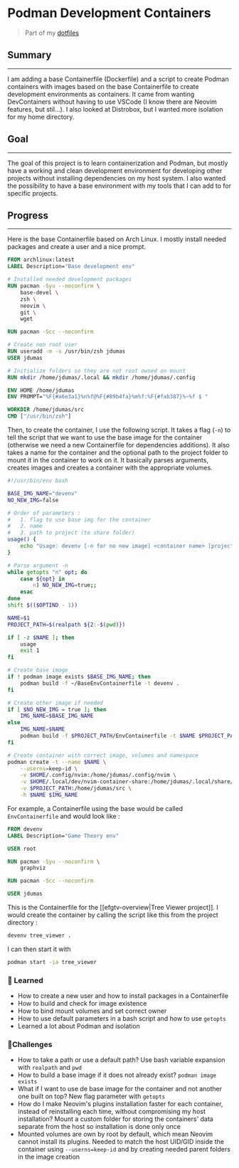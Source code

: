 # Podman Development Containers
> Part of my [dotfiles](https://github.com/j-dumas/dotfiles)

## Summary
---
I am adding a base Containerfile (Dockerfile) and a script to create Podman containers with images based on the base Containerfile to create development environments as containers.
It came from wanting DevContainers without having to use VSCode (I know there are Neovim features, but stil...). 
I also looked at Distrobox, but I wanted more isolation for my home directory.

## Goal
---
The goal of this project is to learn containerization and Podman, but mostly have a working and clean development environment for developing other projects without installing dependencies on my host system.
I also wanted the possibility to have a base environment with my tools that I can add to for specific projects.

## Progress
---
Here is the base Containerfile based on Arch Linux.
I mostly install needed packages and create a user and a nice prompt.
```Dockerfile
FROM archlinux:latest 
LABEL Description="Base development env" 

# Installed needed development packages
RUN pacman -Syu --noconfirm \
    base-devel \
    zsh \
    neovim \
    git \
    wget 

RUN pacman -Scc --noconfirm 

# Create non root user
RUN useradd -m -s /usr/bin/zsh jdumas
USER jdumas

# Initialize folders so they are not root owned on mount
RUN mkdir /home/jdumas/.local && mkdir /home/jdumas/.config

ENV HOME /home/jdumas
ENV PROMPT="%F{#a6e3a1}%n%f@%F{#89b4fa}%m%f:%F{#fab387}%~%f $ "

WORKDIR /home/jdumas/src
CMD ["/usr/bin/zsh"]
```

Then, to create the container, I use the following script.
It takes a flag (`-n`) to tell the script that we want to use the base image for the container (otherwise we need a new Containerfile for dependencies additions).
It also takes a name for the container and the optional path to the project folder to mount it in the container to work on it.
It basically parses arguments, creates images and creates a container with the appropriate volumes.
```bash
#!/usr/bin/env bash

BASE_IMG_NAME="devenv"
NO_NEW_IMG=false

# Order of parameters :
#   1. flag to use base img for the container
#   2. name
#   3. path to project (to share folder)
usage() {
    echo "Usage: devenv [-n for no new image] <container name> [project path]"
}

# Parse argument -n
while getopts "n" opt; do 
    case ${opt} in 
        n) NO_NEW_IMG=true;;
    esac
done
shift $(($OPTIND - 1))

NAME=$1
PROJECT_PATH=$(realpath ${2:-$(pwd)})

if [ -z $NAME ]; then
    usage
    exit 1
fi

# Create base image
if ! podman image exists $BASE_IMG_NAME; then
    podman build -f ~/BaseEnvContainerfile -t devenv .
fi

# Create other image if needed
if [ $NO_NEW_IMG = true ]; then
    IMG_NAME=$BASE_IMG_NAME
else 
    IMG_NAME=$NAME
    podman build -f $PROJECT_PATH/EnvContainerfile -t $NAME $PROJECT_PATH
fi

# Create container with correct image, volumes and namespace
podman create -t --name $NAME \
    --userns=keep-id \
    -v $HOME/.config/nvim:/home/jdumas/.config/nvim \
    -v $HOME/.local/dev/nvim-container-share:/home/jdumas/.local/share/nvim \
    -v $PROJECT_PATH:/home/jdumas/src \
    -h $NAME $IMG_NAME
```

For example, a Containerfile using the base would be called `EnvContainerfile` and would look like :
```Dockerfile
FROM devenv
LABEL Description="Game Theory env"

USER root

RUN pacman -Syu --noconfirm \
    graphviz

RUN pacman -Scc --noconfirm 

USER jdumas
```

This is the Containerfile for the [[efgtv-overview|Tree Viewer project]].
I would create the container by calling the script like this from the project directory :
```bash
devenv tree_viewer .
```

I can then start it with
```bash
podman start -ia tree_viewer
```

### 📌 Learned 
- How to create a new user and how to install packages in a Containerfile
- How to build and check for image existence
- How to bind mount volumes and set correct owner
- How to use default parameters in a bash script and how to use `getopts`
- Learned a lot about Podman and isolation

### 🎯Challenges
- How to take a path or use a default path? 
  Use bash variable expansion with `realpath` and `pwd`
- How to build a base image if it does not already exist?
  `podman image exists`
- What if I want to use de base image for the container and not another one built on top?
  New flag parameter with `getopts`
- How do I make Neovim's plugins installation faster for each container, instead of reinstalling each time, without compromising my host installation?
  Mount a custom folder for storing the containers' data separate from the host so installation is done only once
- Mounted volumes are own by root by default, which mean Neovim cannot install its plugins.
  Needed to match the host UID/GID inside the container using `--userns=keep-id` and by creating needed parent folders in the image creation
